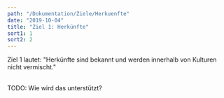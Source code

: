 ```yaml
---
path: "/Dokumentation/Ziele/Herkuenfte"
date: "2019-10-04"
title: "Ziel 1: Herkünfte"
sort1: 1
sort2: 2
---
```



Ziel 1 lautet: "Herkünfte sind bekannt und werden innerhalb von Kulturen nicht vermischt."<br/><br/>

TODO: Wie wird das unterstützt?<br/><br/>

